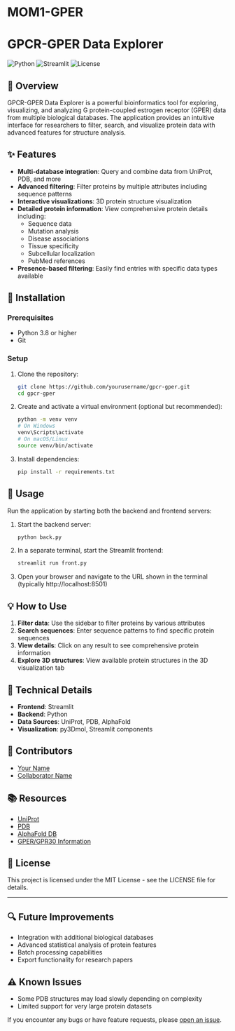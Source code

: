 # MOM1-GPER

# GPCR-GPER Data Explorer

![Python](https://img.shields.io/badge/python-3.8+-blue.svg)
![Streamlit](https://img.shields.io/badge/streamlit-1.0+-red.svg)
![License](https://img.shields.io/badge/license-MIT-green.svg)

## 🧬 Overview

GPCR-GPER Data Explorer is a powerful bioinformatics tool for exploring, visualizing, and analyzing G protein-coupled estrogen receptor (GPER) data from multiple biological databases. The application provides an intuitive interface for researchers to filter, search, and visualize protein data with advanced features for structure analysis.

## ✨ Features

- **Multi-database integration**: Query and combine data from UniProt, PDB, and more
- **Advanced filtering**: Filter proteins by multiple attributes including sequence patterns
- **Interactive visualizations**: 3D protein structure visualization
- **Detailed protein information**: View comprehensive protein details including:
  - Sequence data
  - Mutation analysis
  - Disease associations
  - Tissue specificity 
  - Subcellular localization
  - PubMed references
- **Presence-based filtering**: Easily find entries with specific data types available

## 🔧 Installation

### Prerequisites
- Python 3.8 or higher
- Git

### Setup

1. Clone the repository:
   ```bash
   git clone https://github.com/yourusername/gpcr-gper.git
   cd gpcr-gper
   ```

2. Create and activate a virtual environment (optional but recommended):
   ```bash
   python -m venv venv
   # On Windows
   venv\Scripts\activate
   # On macOS/Linux
   source venv/bin/activate
   ```

3. Install dependencies:
   ```bash
   pip install -r requirements.txt
   ```

## 🚀 Usage

Run the application by starting both the backend and frontend servers:

1. Start the backend server:
   ```bash
   python back.py
   ```

2. In a separate terminal, start the Streamlit frontend:
   ```bash
   streamlit run front.py
   ```

3. Open your browser and navigate to the URL shown in the terminal (typically http://localhost:8501)

## 💡 How to Use

1. **Filter data**: Use the sidebar to filter proteins by various attributes
2. **Search sequences**: Enter sequence patterns to find specific protein sequences
3. **View details**: Click on any result to see comprehensive protein information
4. **Explore 3D structures**: View available protein structures in the 3D visualization tab

## 🔬 Technical Details

- **Frontend**: Streamlit
- **Backend**: Python
- **Data Sources**: UniProt, PDB, AlphaFold
- **Visualization**: py3Dmol, Streamlit components

## 👥 Contributors

- [Your Name](https://github.com/yourusername)
- [Collaborator Name](https://github.com/collaborator)

## 📚 Resources

- [UniProt](https://www.uniprot.org/)
- [PDB](https://www.rcsb.org/)
- [AlphaFold DB](https://alphafold.ebi.ac.uk/)
- [GPER/GPR30 Information](https://www.ncbi.nlm.nih.gov/gene/2852)

## 📄 License

This project is licensed under the MIT License - see the LICENSE file for details.

---

## 🔍 Future Improvements

- Integration with additional biological databases
- Advanced statistical analysis of protein features
- Batch processing capabilities
- Export functionality for research papers

## ⚠️ Known Issues

- Some PDB structures may load slowly depending on complexity
- Limited support for very large protein datasets

If you encounter any bugs or have feature requests, please [open an issue](https://github.com/yourusername/gpcr-gper/issues).
